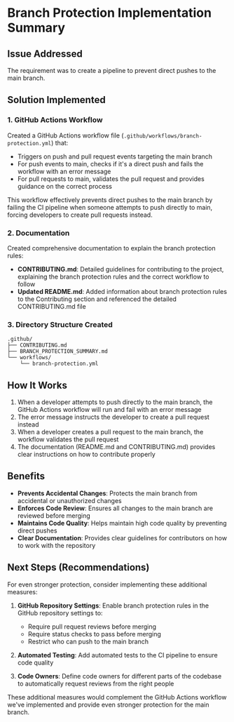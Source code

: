 # Branch Protection Implementation Summary

## Issue Addressed
The requirement was to create a pipeline to prevent direct pushes to the main branch.

## Solution Implemented

### 1. GitHub Actions Workflow
Created a GitHub Actions workflow file (`.github/workflows/branch-protection.yml`) that:
- Triggers on push and pull request events targeting the main branch
- For push events to main, checks if it's a direct push and fails the workflow with an error message
- For pull requests to main, validates the pull request and provides guidance on the correct process

This workflow effectively prevents direct pushes to the main branch by failing the CI pipeline when someone attempts to push directly to main, forcing developers to create pull requests instead.

### 2. Documentation
Created comprehensive documentation to explain the branch protection rules:

- **CONTRIBUTING.md**: Detailed guidelines for contributing to the project, explaining the branch protection rules and the correct workflow to follow
- **Updated README.md**: Added information about branch protection rules to the Contributing section and referenced the detailed CONTRIBUTING.md file

### 3. Directory Structure Created
```
.github/
├── CONTRIBUTING.md
├── BRANCH_PROTECTION_SUMMARY.md
└── workflows/
    └── branch-protection.yml
```

## How It Works

1. When a developer attempts to push directly to the main branch, the GitHub Actions workflow will run and fail with an error message
2. The error message instructs the developer to create a pull request instead
3. When a developer creates a pull request to the main branch, the workflow validates the pull request
4. The documentation (README.md and CONTRIBUTING.md) provides clear instructions on how to contribute properly

## Benefits

- **Prevents Accidental Changes**: Protects the main branch from accidental or unauthorized changes
- **Enforces Code Review**: Ensures all changes to the main branch are reviewed before merging
- **Maintains Code Quality**: Helps maintain high code quality by preventing direct pushes
- **Clear Documentation**: Provides clear guidelines for contributors on how to work with the repository

## Next Steps (Recommendations)

For even stronger protection, consider implementing these additional measures:

1. **GitHub Repository Settings**: Enable branch protection rules in the GitHub repository settings to:
   - Require pull request reviews before merging
   - Require status checks to pass before merging
   - Restrict who can push to the main branch

2. **Automated Testing**: Add automated tests to the CI pipeline to ensure code quality

3. **Code Owners**: Define code owners for different parts of the codebase to automatically request reviews from the right people

These additional measures would complement the GitHub Actions workflow we've implemented and provide even stronger protection for the main branch.
